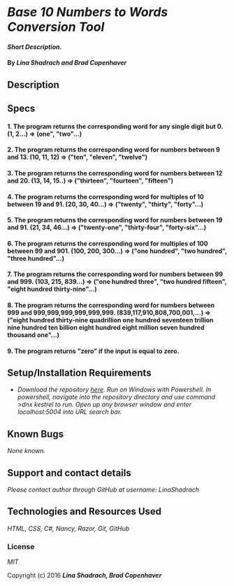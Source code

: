 # _Base 10 Numbers to Words Conversion Tool_

#### _Short Description._

#### By _**Lina Shadrach and Brad Copenhaver**_

## Description


## Specs
#### 1. The program returns the corresponding word for any single digit but 0. (1, 2...) => (one", "two"...)

#### 2. The program returns the corresponding word for numbers between 9 and 13. (10, 11, 12) => ("ten", "eleven", "twelve")

#### 3. The program returns the corresponding word for numbers between 12 and 20. (13, 14, 15..) => ("thirteen", "fourteen", "fifteen")

#### 4. The program returns the corresponding word for multiples of 10 between 19 and 91. (20, 30, 40...) => ("twenty", "thirty", "forty"...)

#### 5. The program returns the corresponding word for numbers between 19 and 91. (21, 34, 46...) => ("twenty-one", "thirty-four", "forty-six"...)

#### 6. The program returns the corresponding word for multiples of 100 between 99 and 901. (100, 200, 300...) => ("one hundred", "two hundred", "three hundred"...)

#### 7. The program returns the corresponding word for numbers between 99 and 999. (103, 215, 839...) => ("one hundred three", "two hundred fifteen", "eight hundred thirty-nine"...)

#### 8. The program returns the corresponding word for numbers between 999 and 999,999,999,999,999,999. (839,117,910,808,700,001,...) => ("eight hundred thirty-nine quadrillion one hundred seventeen trillion nine hundred ten billion eight hundred eight million seven hundred thousand one"...)

#### 9. The program returns "zero" if the input is equal to zero.
## Setup/Installation Requirements

* _Download the repository [here](https://github.com/LinaShadrach/NumberToWords.git "Number to Words"). Run on Windows with Powershell. In powershell, navigate into the repository directory and use command >dnx kestrel to run. Open up any browser window and enter localhost:5004 into URL search bar._

## Known Bugs

_None known._

## Support and contact details

_Please contact author through GitHub at username: LinaShadrach_

## Technologies and Resources Used

_HTML, CSS, C#, Nancy, Razor, Git, GitHub_

### License

*MIT*

Copyright (c) 2016 **_Lina Shadrach, Brad Copenhaver_**
